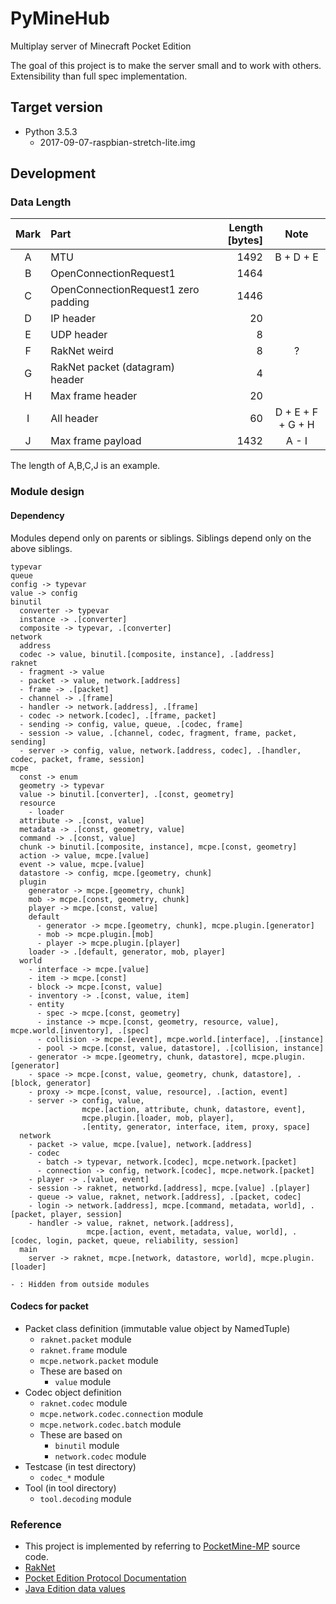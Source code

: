 # PyMineHub

Multiplay server of Minecraft Pocket Edition

The goal of this project is to make the server small and to work with others.
Extensibility than full spec implementation.

## Target version

- Python 3.5.3
  - 2017-09-07-raspbian-stretch-lite.img

## Development

### Data Length

| Mark | Part | Length [bytes] | Note |
|:---:|:---|---:|:---:|
| A | MTU | 1492 | B + D + E |
| B | OpenConnectionRequest1 | 1464 | |
| C | OpenConnectionRequest1 zero padding | 1446 | |
| D | IP header | 20 | |
| E | UDP header | 8 | |
| F | RakNet weird | 8 | ? | 
| G | RakNet packet (datagram) header | 4 | |
| H | Max frame header | 20 | |
| I | All header | 60 | D + E + F + G + H |
| J | Max frame payload | 1432 | A - I |

The length of A,B,C,J is an example.

### Module design

#### Dependency

Modules depend only on parents or siblings. Siblings depend only on the above siblings.

```
typevar
queue
config -> typevar
value -> config
binutil
  converter -> typevar
  instance -> .[converter]
  composite -> typevar, .[converter]
network
  address
  codec -> value, binutil.[composite, instance], .[address]
raknet
  - fragment -> value
  - packet -> value, network.[address]
  - frame -> .[packet]
  - channel -> .[frame]
  - handler -> network.[address], .[frame]
  - codec -> network.[codec], .[frame, packet]
  - sending -> config, value, queue, .[codec, frame]
  - session -> value, .[channel, codec, fragment, frame, packet, sending]
  - server -> config, value, network.[address, codec], .[handler, codec, packet, frame, session]
mcpe
  const -> enum
  geometry -> typevar
  value -> binutil.[converter], .[const, geometry]
  resource
    - loader
  attribute -> .[const, value]
  metadata -> .[const, geometry, value]
  command -> .[const, value]
  chunk -> binutil.[composite, instance], mcpe.[const, geometry]
  action -> value, mcpe.[value]
  event -> value, mcpe.[value]
  datastore -> config, mcpe.[geometry, chunk]
  plugin
    generator -> mcpe.[geometry, chunk]
    mob -> mcpe.[const, geometry, chunk]
    player -> mcpe.[const, value]
    default
      - generator -> mcpe.[geometry, chunk], mcpe.plugin.[generator]
      - mob -> mcpe.plugin.[mob]
      - player -> mcpe.plugin.[player]
    loader -> .[default, generator, mob, player]
  world
    - interface -> mcpe.[value]
    - item -> mcpe.[const]
    - block -> mcpe.[const, value]
    - inventory -> .[const, value, item]
    - entity
      - spec -> mcpe.[const, geometry]
      - instance -> mcpe.[const, geometry, resource, value], mcpe.world.[inventory], .[spec]
      - collision -> mcpe.[event], mcpe.world.[interface], .[instance]
      - pool -> mcpe.[const, value, datastore], .[collision, instance]
    - generator -> mcpe.[geometry, chunk, datastore], mcpe.plugin.[generator]
    - space -> mcpe.[const, value, geometry, chunk, datastore], .[block, generator]
    - proxy -> mcpe.[const, value, resource], .[action, event]
    - server -> config, value,
                mcpe.[action, attribute, chunk, datastore, event],
                mcpe.plugin.[loader, mob, player],
                .[entity, generator, interface, item, proxy, space]
  network
    - packet -> value, mcpe.[value], network.[address]
    - codec
      - batch -> typevar, network.[codec], mcpe.network.[packet]
      - connection -> config, network.[codec], mcpe.network.[packet]
    - player -> .[value, event]
    - session -> raknet, networkd.[address], mcpe.[value] .[player]
    - queue -> value, raknet, network.[address], .[packet, codec]
    - login -> network.[address], mcpe.[command, metadata, world], .[packet, player, session]
    - handler -> value, raknet, network.[address],
                 mcpe.[action, event, metadata, value, world], .[codec, login, packet, queue, reliability, session]
  main
    server -> raknet, mcpe.[network, datastore, world], mcpe.plugin.[loader]

- : Hidden from outside modules
```

#### Codecs for packet

- Packet class definition (immutable value object by NamedTuple)
  - `raknet.packet` module
  - `raknet.frame` module
  - `mcpe.network.packet` module
  - These are based on
    - `value` module
- Codec object definition
  - `raknet.codec` module
  - `mcpe.network.codec.connection` module
  - `mcpe.network.codec.batch` module
  - These are based on
    - `binutil` module
    - `network.codec` module
- Testcase (in test directory)
  - `codec_*` module
- Tool (in tool directory)
  - `tool.decoding` module

### Reference

- This project is implemented by referring to [PocketMine-MP](https://github.com/pmmp/PocketMine-MP) source code.
- [RakNet](http://www.raknet.net/raknet/manual/systemoverview.html)
- [Pocket Edition Protocol Documentation](http://wiki.vg/Pocket_Edition_Protocol_Documentation)
- [Java Edition data values](https://minecraft.gamepedia.com/Java_Edition_data_values)
